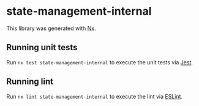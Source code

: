 # state-management-internal

This library was generated with [Nx](https://nx.dev).

## Running unit tests

Run `nx test state-management-internal` to execute the unit tests via [Jest](https://jestjs.io).

## Running lint

Run `nx lint state-management-internal` to execute the lint via [ESLint](https://eslint.org/).
